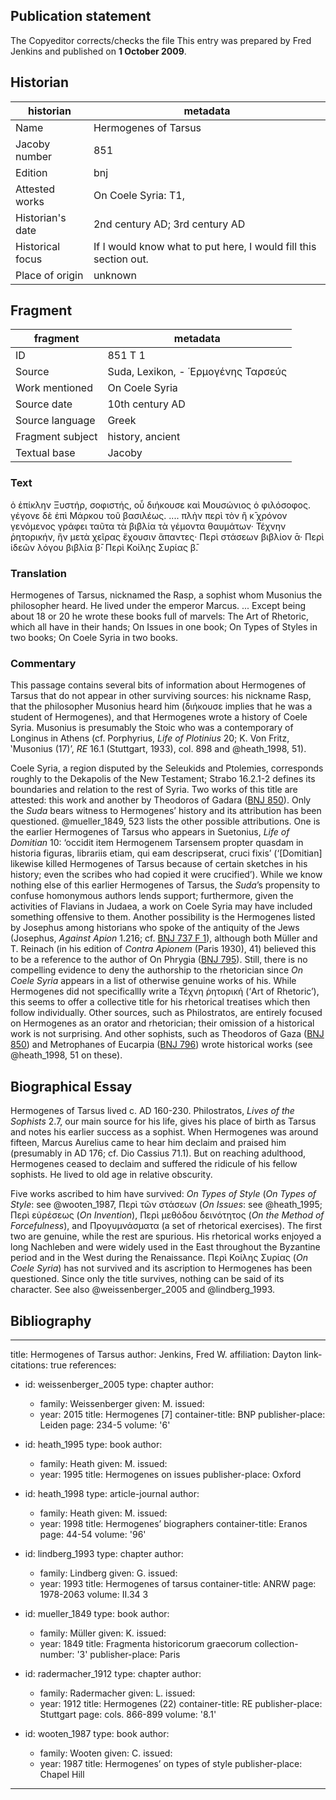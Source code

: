 ## Publication statement
The Copyeditor corrects/checks the file
This entry was prepared by Fred Jenkins and published on **1 October 2009**.

## Historian
historian | metadata
----- | -------
Name | Hermogenes of Tarsus
Jacoby number | 851
Edition | bnj
Attested works | On Coele Syria: T1,
Historian's date | 2nd century AD; 3rd century AD
Historical focus | If I would know what to put here, I would fill this section out.
Place of origin | unknown

## Fragment 
fragment | metadata
----- | -----
ID | 851 T 1
Source | Suda, Lexikon, - ῾Ερμογένης Ταρσεύς
Work mentioned | On Coele Syria
Source date | 10th century AD
Source language | Greek
Fragment subject | history, ancient
Textual base | Jacoby

### Text
ὁ ἐπίκλην Ξυστήρ, σοφιστής, οὗ διήκουσε καὶ Μουσώνιος ὁ φιλόσοφος. γέγονε δὲ ἐπὶ Μάρκου τοῦ βασιλέως. .... πλὴν περὶ τὸν ἢ κ̄ χρόνον γενόμενος γράφει ταῦτα τὰ βιβλία τὰ γέμοντα θαυμάτων· Τέχνην ῥητορικήν, ἣν μετὰ χεῖρας ἔχουσιν ἅπαντες· Περὶ στάσεων βιβλίον ᾱ· Περὶ ἰδεῶν λόγου βιβλία β̄· Περὶ Κοίλης Συρίας β̄.

### Translation
Hermogenes of Tarsus, nicknamed the Rasp, a sophist whom Musonius the philosopher heard. He lived under the emperor Marcus. ... Except being about 18 or 20 he wrote these books full of marvels: The Art of Rhetoric, which all have in their hands; On Issues in one book; On Types of Styles in two books; On Coele Syria in two books.

### Commentary
This passage contains several bits of information about Hermogenes of Tarsus that do not appear in other surviving sources: his nickname Rasp, that the philosopher Musonius heard him (διήκουσε implies that he was a student of Hermogenes), and that Hermogenes wrote a history of Coele Syria. Musonius is presumably the Stoic who was a contemporary of Longinus in Athens (cf. Porphyrius, _Life of Plotinius_ 20; K. Von Fritz, ‛Musonius (17)’, _RE_ 16.1 (Stuttgart, 1933), col. 898 and @heath_1998, 51).

Coele Syria, a region disputed by the Seleukids and Ptolemies, corresponds roughly to the Dekapolis of the New Testament; Strabo 16.2.1-2 defines its boundaries and relation to the rest of Syria. Two works of this title are attested: this work and another by Theodoros of Gadara ([BNJ 850](http://doi.org/10.1163/1873-5363_bnj_a850)). Only the _Suda_ bears witness to Hermogenes’ history and its attribution has been questioned. @mueller_1849, 523 lists the other possible attributions. One is the earlier Hermogenes of Tarsus who appears in Suetonius, _Life of Domitian_ 10: ‘occidit item Hermogenem Tarsensem propter quasdam in historia figuras, librariis etiam, qui eam descripserat, cruci fixis’ (‘[Domitian] likewise killed Hermogenes of Tarsus because of certain sketches in his history; even the scribes who had copied it were crucified’). While we know nothing else of this earlier Hermogenes of Tarsus, the _Suda_’s propensity to confuse homonymous authors lends support; furthermore, given the activities of Flavians in Judaea, a work on Coele Syria may have included something offensive to them. Another possibility is the Hermogenes listed by Josephus among historians who spoke of the antiquity of the Jews (Josephus, _Against Apion_ 1.216; cf. [BNJ 737 F 1](http://doi.org/10.1163/1873-5363_bnj_a737)), although both Müller and T. Reinach (in his edition of _Contra Apionem_ (Paris 1930), 41) believed this to be a reference to the author of On Phrygia ([BNJ 795](http://doi.org/10.1163/1873-5363_bnj_a795)). Still, there is no compelling evidence to deny the authorship to the rhetorician since _On Coele Syria_ appears in a list of otherwise genuine works of his. While Hermogenes did not specificallly write a Τέχνη ῥητορική (‘Art of Rhetoric’), this seems to offer a collective title for his rhetorical treatises which then follow individually. Other sources, such as Philostratos, are entirely focused on Hermogenes as an orator and rhetorician; their omission of a historical work is not surprising. And other sophists, such as Theodoros of Gaza ([BNJ 850](http://doi.org/10.1163/1873-5363_bnj_a850)) and Metrophanes of Eucarpia ([BNJ 796](http://doi.org/10.1163/1873-5363_bnj_a796)) wrote historical works (see @heath_1998, 51 on these).

## Biographical Essay
Hermogenes of Tarsus lived c. AD 160-230. Philostratos, _Lives of the Sophists_ 2.7, our main source for his life, gives his place of birth as Tarsus and notes his earlier success as a sophist. When Hermogenes was around fifteen, Marcus Aurelius came to hear him declaim and praised him (presumably in AD 176; cf. Dio Cassius 71.1). But on reaching adulthood, Hermogenes ceased to declaim and suffered the ridicule of his fellow sophists. He lived to old age in relative obscurity.

Five works ascribed to him have survived: _On Types of Style_ (_On Types of Style_: see @wooten_1987, Περὶ τῶν στάσεων (_On Issues_: see @heath_1995; Περὶ εὑρέσεως (_On Invention_), Περὶ μεθόδου δεινότητος (_On the Method of Forcefulness_), and Προγυμνάσματα (a set of rhetorical exercises). The first two are genuine, while the rest are spurious. His rhetorical works enjoyed a long Nachleben and were widely used in the East throughout the Byzantine period and in the West during the Renaissance. Περὶ Κοίλης Συρίας (_On Coele Syria_) has not survived and its ascription to Hermogenes has been questioned. Since only the title survives, nothing can be said of its character.
See also @weissenberger_2005 and @lindberg_1993.

## Bibliography



---
title: Hermogenes of Tarsus
author: Jenkins, Fred W.
affiliation: Dayton
link-citations: true
references:
- id: weissenberger_2005
  type: chapter
  author:
  - family: Weissenberger
    given: M.
  issued:
  - year: 2015
  title: Hermogenes \[7\]
  container-title: BNP
  publisher-place: Leiden
  page: 234-5
  volume: '6'

- id: heath_1995
  type: book
  author:
  - family: Heath
    given: M.
  issued:
  - year: 1995
  title: Hermogenes on issues
  publisher-place: Oxford

- id: heath_1998
  type: article-journal
  author:
  - family: Heath
    given: M.
  issued:
  - year: 1998
  title: Hermogenes’ biographers
  container-title: Eranos
  page: 44-54
  volume: '96'

- id: lindberg_1993
  type: chapter
  author:
  - family: Lindberg
    given: G.
  issued:
  - year: 1993
  title: Hermogenes of tarsus
  container-title: ANRW
  page: 1978-2063
  volume: II.34 3

- id: mueller_1849
  type: book
  author:
  - family: Müller
    given: K.
  issued:
  - year: 1849
  title: Fragmenta historicorum graecorum
  collection-number: '3'
  publisher-place: Paris

- id: radermacher_1912
  type: chapter
  author:
  - family: Radermacher
    given: L.
  issued:
  - year: 1912
  title: Hermogenes (22)
  container-title: RE
  publisher-place: Stuttgart
  page: cols. 866-899
  volume: '8.1'

- id: wooten_1987
  type: book
  author:
  - family: Wooten
    given: C.
  issued:
  - year: 1987
  title: Hermogenes’ on types of style
  publisher-place: Chapel Hill
---
